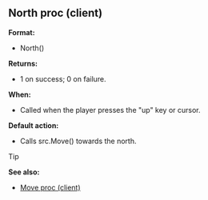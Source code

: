 ## North proc (client)

**Format:**
+   North()
<!-- -->
**Returns:**
+   1 on success; 0 on failure.
<!-- -->
**When:**
+   Called when the player presses the "up" key or cursor.
<!-- -->
**Default action:**
+   Calls src.Move() towards the north.

> [!TIP] 
> **See also:**
> +   [Move proc (client)](/ref/client/proc/Move.md) <!-- -->